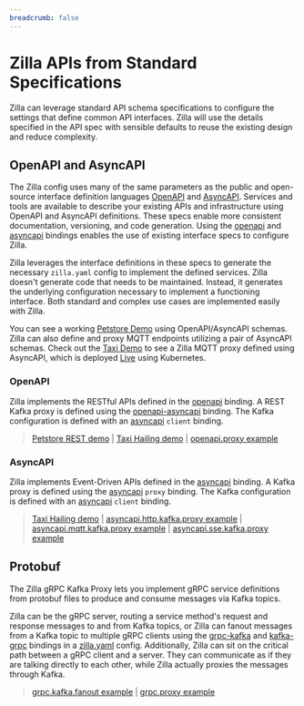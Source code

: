 ```yaml
---
breadcrumb: false
---
```


# Zilla APIs from Standard Specifications

Zilla can leverage standard API schema specifications to configure the settings that define common API interfaces. Zilla will use the details specified in the API spec with sensible defaults to reuse the existing design and reduce complexity.

## OpenAPI and AsyncAPI

The Zilla config uses many of the same parameters as the public and open-source interface definition languages [OpenAPI](https://www.openapis.org/) and [AsyncAPI](https://www.asyncapi.com/). Services and tools are available to describe your existing APIs and infrastructure using OpenAPI and AsyncAPI definitions. These specs enable more consistent documentation, versioning, and code generation. Using the [openapi](../reference/config/bindings/openapi/) and [asyncapi](../reference/config/bindings/asyncapi/) bindings enables the use of existing interface specs to configure Zilla.

Zilla leverages the interface definitions in these specs to generate the necessary `zilla.yaml` config to implement the defined services. Zilla doesn't generate code that needs to be maintained. Instead, it generates the underlying configuration necessary to implement a functioning interface. Both standard and complex use cases are implemented easily with Zilla.

You can see a working [Petstore Demo](https://github.com/aklivity/zilla-demos/tree/main/petstore) using OpenAPI/AsyncAPI schemas. Zilla can also define and proxy MQTT endpoints utilizing a pair of AsyncAPI schemas. Check out the [Taxi Demo](https://github.com/aklivity/zilla-demos/tree/main/taxi) to see a Zilla MQTT proxy defined using AsyncAPI, which is deployed [Live](https://taxi.aklivity.io/) using Kubernetes.

### OpenAPI

Zilla implements the RESTful APIs defined in the [openapi](../reference/config/bindings/openapi/) binding. A REST Kafka proxy is defined using the [openapi-asyncapi](../reference/config/bindings/openapi-asyncapi/) binding. The Kafka configuration is defined with an [asyncapi](../reference/config/bindings/asyncapi/) `client` binding.

> [Petstore REST demo](https://github.com/aklivity/zilla-demos/tree/main/petstore) | [Taxi Hailing demo](https://github.com/aklivity/zilla-demos/tree/main/taxi) | [openapi.proxy example](https://github.com/aklivity/zilla-examples/tree/main/openapi.proxy)

### AsyncAPI

Zilla implements Event-Driven APIs defined in the [asyncapi](../reference/config/bindings/asyncapi/) binding. A Kafka proxy is defined using the [asyncapi](../reference/config/bindings/asyncapi/) `proxy` binding. The Kafka configuration is defined with an [asyncapi](../reference/config/bindings/asyncapi/) `client` binding.

> [Taxi Hailing demo](https://github.com/aklivity/zilla-demos/tree/main/taxi) | [asyncapi.http.kafka.proxy example](https://github.com/aklivity/zilla-examples/tree/main/asyncapi.http.kafka.proxy) | [asyncapi.mqtt.kafka.proxy example](https://github.com/aklivity/zilla-examples/tree/main/asyncapi.mqtt.kafka.proxy) | [asyncapi.sse.kafka.proxy example](https://github.com/aklivity/zilla-examples/tree/main/asyncapi.sse.kafka.proxy)

## Protobuf

The Zilla gRPC Kafka Proxy lets you implement gRPC service definitions from protobuf files to produce and consume messages via Kafka topics.

Zilla can be the gRPC server, routing a service method's request and response messages to and from Kafka topics, or Zilla can fanout messages from a Kafka topic to multiple gRPC clients using the [grpc-kafka](../reference/config/bindings/grpc-kafka/) and [kafka-grpc](../reference/config/bindings/kafka-grpc/) bindings in a [zilla.yaml](../reference/config/overview/) config. Additionally, Zilla can sit on the critical path between a gRPC client and a server. They can communicate as if they are talking directly to each other, while Zilla actually proxies the messages through Kafka.

> [grpc.kafka.fanout example](https://github.com/aklivity/zilla-examples/tree/main/grpc.kafka.fanout) | [grpc.proxy example](https://github.com/aklivity/zilla-examples/tree/main/grpc.proxy)
